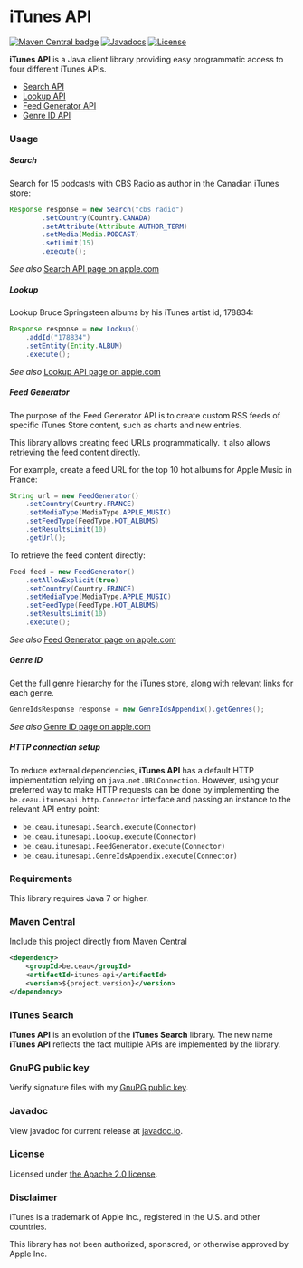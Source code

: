 # iTunes API

[![Maven Central badge](https://maven-badges.herokuapp.com/maven-central/be.ceau/itunes-api/badge.svg)](https://mvnrepository.com/artifact/be.ceau/itunes-api)  [![Javadocs](https://javadoc.io/badge/be.ceau/itunes-api.svg)](https://javadoc.io/doc/be.ceau/itunes-api)  [![License](https://img.shields.io/badge/License-Apache%202.0-blue.svg)](https://www.apache.org/licenses/LICENSE-2.0.txt)

**iTunes API** is a Java client library providing easy programmatic access to four different iTunes APIs.

  * [Search API](https://affiliate.itunes.apple.com/resources/documentation/itunes-store-web-service-search-api/#searching)
  * [Lookup API](https://affiliate.itunes.apple.com/resources/documentation/itunes-store-web-service-search-api/#lookup)
  * [Feed Generator API](https://rss.itunes.apple.com/en-us)
  * [Genre ID API](https://affiliate.itunes.apple.com/resources/documentation/genre-mapping/)

### Usage

##### Search
Search for 15 podcasts with CBS Radio as author in the Canadian iTunes store:

```Java
Response response = new Search("cbs radio")
		.setCountry(Country.CANADA)
		.setAttribute(Attribute.AUTHOR_TERM)
		.setMedia(Media.PODCAST)
		.setLimit(15)
		.execute();
```
_See also_ [Search API page on apple.com](https://affiliate.itunes.apple.com/resources/documentation/itunes-store-web-service-search-api/#searching)

##### Lookup
Lookup Bruce Springsteen albums by his iTunes artist id, 178834:
		
```Java
Response response = new Lookup()
	.addId("178834")
	.setEntity(Entity.ALBUM)
	.execute();
```

_See also_ [Lookup API page on apple.com](https://affiliate.itunes.apple.com/resources/documentation/itunes-store-web-service-search-api/#lookup)

##### Feed Generator
The purpose of the Feed Generator API is to create custom RSS feeds of specific iTunes Store content, such as charts and new entries.

This library allows creating feed URLs programmatically. It also allows retrieving the feed content directly.

For example, create a feed URL for the top 10 hot albums for Apple Music in France:

```Java
String url = new FeedGenerator()
	.setCountry(Country.FRANCE)
	.setMediaType(MediaType.APPLE_MUSIC)
	.setFeedType(FeedType.HOT_ALBUMS)
	.setResultsLimit(10)
	.getUrl();
```

To retrieve the feed content directly:

```Java
Feed feed = new FeedGenerator()
	.setAllowExplicit(true)
	.setCountry(Country.FRANCE)
	.setMediaType(MediaType.APPLE_MUSIC)
	.setFeedType(FeedType.HOT_ALBUMS)
	.setResultsLimit(10)
	.execute();
```

_See also_ [Feed Generator page on apple.com](https://rss.itunes.apple.com/)

##### Genre ID
Get the full genre hierarchy for the iTunes store, along with relevant links for each genre.

```Java
GenreIdsResponse response = new GenreIdsAppendix().getGenres();
```

_See also_ [Genre ID page on apple.com](https://affiliate.itunes.apple.com/resources/documentation/genre-mapping/)

##### HTTP connection setup

To reduce external dependencies, **iTunes API** has a default HTTP implementation relying on `java.net.URLConnection`. However, using your preferred way to make HTTP requests can be done by implementing the `be.ceau.itunesapi.http.Connector` interface and passing an instance to the relevant API entry point:

  * `be.ceau.itunesapi.Search.execute(Connector)`
  * `be.ceau.itunesapi.Lookup.execute(Connector)`
  * `be.ceau.itunesapi.FeedGenerator.execute(Connector)`
  * `be.ceau.itunesapi.GenreIdsAppendix.execute(Connector)`

### Requirements
This library requires Java 7 or higher.

### Maven Central
Include this project directly from Maven Central
```XML
<dependency>
	<groupId>be.ceau</groupId>
	<artifactId>itunes-api</artifactId>
	<version>${project.version}</version>
</dependency>
```
### iTunes Search
**iTunes API** is an evolution of the **iTunes Search** library. The new name **iTunes API** reflects the fact multiple APIs are implemented by the library.

### GnuPG public key
Verify signature files with my [GnuPG public key](https://www.ceau.be/pubkey.gpg).

### Javadoc
View javadoc for current release at [javadoc.io](https://javadoc.io/doc/be.ceau/itunes-api).

### License
Licensed under [the Apache 2.0 license](https://www.apache.org/licenses/LICENSE-2.0.txt).

### Disclaimer
iTunes is a trademark of Apple Inc., registered in the U.S. and other countries.

This library has not been authorized, sponsored, or otherwise approved by Apple Inc.